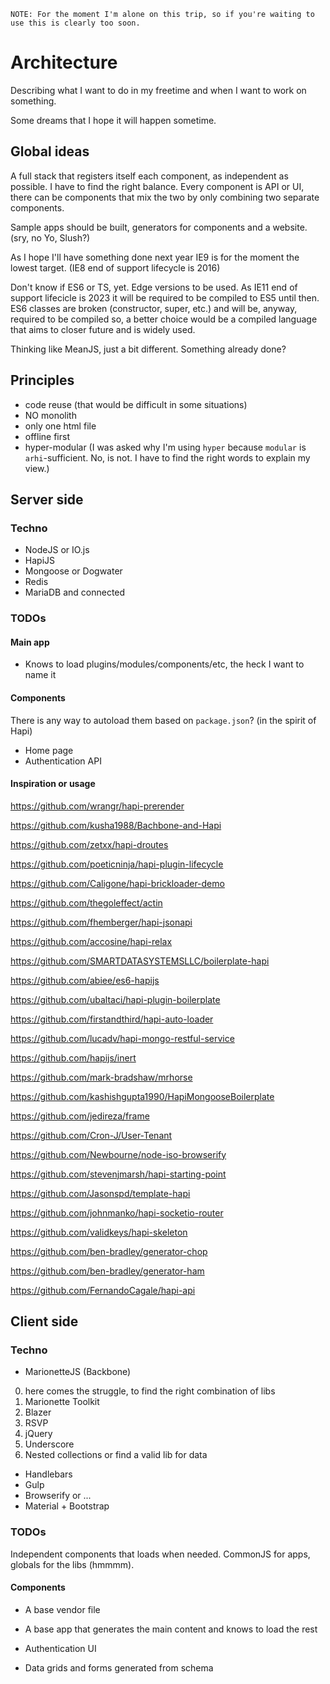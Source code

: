    NOTE: For the moment I'm alone on this trip, so if you're waiting to use this is clearly too soon.

# Architecture

Describing what I want to do in my freetime and when I want to work on something.

Some dreams that I hope it will happen sometime.

## Global ideas

A full stack that registers itself each component, as independent as possible. I have to find the right balance. Every component is API or UI, there can be components that mix the two by only combining two separate components.

Sample apps should be built, generators for components and a website. (sry, no Yo, Slush?)

As I hope I'll have something done next year IE9 is for the moment the lowest target. (IE8 end of support lifecycle is 2016)

Don't know if ES6 or TS, yet. Edge versions to be used. As IE11 end of support lifecicle is 2023 it will be required to be compiled to ES5 until then. ES6 classes are broken (constructor, super, etc.) and will be, anyway, required to be compiled so, a better choice would be a compiled language that aims to closer future and is widely used.

Thinking like MeanJS, just a bit different. Something already done?

## Principles

- code reuse (that would be difficult in some situations)
- NO monolith
- only one html file
- offline first
- hyper-modular (I was asked why I'm using `hyper` because `modular` is `arhi`-sufficient. No, is not. I have to find the right words to explain my view.)

## Server side

### Techno

- NodeJS or IO.js
- HapiJS
- Mongoose or Dogwater
- Redis
- MariaDB and connected

### TODOs

#### Main app

- Knows to load plugins/modules/components/etc, the heck I want to name it

#### Components

There is any way to autoload them based on `package.json`? (in the spirit of Hapi)

- Home page
- Authentication API
 
#### Inspiration or usage

https://github.com/wrangr/hapi-prerender

https://github.com/kusha1988/Bachbone-and-Hapi

https://github.com/zetxx/hapi-droutes

https://github.com/poeticninja/hapi-plugin-lifecycle

https://github.com/Caligone/hapi-brickloader-demo

https://github.com/thegoleffect/actin

https://github.com/fhemberger/hapi-jsonapi

https://github.com/accosine/hapi-relax

https://github.com/SMARTDATASYSTEMSLLC/boilerplate-hapi

https://github.com/abiee/es6-hapijs

https://github.com/ubaltaci/hapi-plugin-boilerplate

https://github.com/firstandthird/hapi-auto-loader

https://github.com/lucadv/hapi-mongo-restful-service

https://github.com/hapijs/inert

https://github.com/mark-bradshaw/mrhorse

https://github.com/kashishgupta1990/HapiMongooseBoilerplate

https://github.com/jedireza/frame

https://github.com/Cron-J/User-Tenant

https://github.com/Newbourne/node-iso-browserify

https://github.com/stevenjmarsh/hapi-starting-point

https://github.com/Jasonspd/template-hapi

https://github.com/johnmanko/hapi-socketio-router

https://github.com/validkeys/hapi-skeleton

https://github.com/ben-bradley/generator-chop

https://github.com/ben-bradley/generator-ham

https://github.com/FernandoCagale/hapi-api


## Client side

### Techno

- MarionetteJS (Backbone)
 0. here comes the struggle, to find the right combination of libs
 1. Marionette Toolkit
 2. Blazer
 3. RSVP
 4. jQuery
 5. Underscore
 6. Nested collections or find a valid lib for data
- Handlebars
- Gulp
- Browserify or ...
- Material + Bootstrap

### TODOs

Independent components that loads when needed. CommonJS for apps, globals for the libs (hmmmm).

#### Components

- A base vendor file
- A base app that generates the main content and knows to load the rest

- Authentication UI
- Data grids and forms generated from schema

